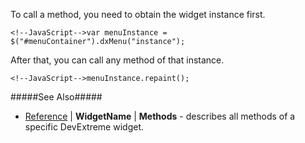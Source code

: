 To call a method, you need to obtain the widget instance first.

    <!--JavaScript-->var menuInstance = $("#menuContainer").dxMenu("instance");

After that, you can call any method of that instance.

    <!--JavaScript-->menuInstance.repaint();

#####See Also#####
- [Reference](/api-reference/10%20UI%20Widgets/dxAccordion '/Documentation/ApiReference/UI_Widgets/') | **WidgetName** | **Methods** - describes all methods of a specific DevExtreme widget.